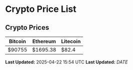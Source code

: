 # Crypto Price List

## Crypto Prices
| Bitcoin | Ethereum | Litecoin |
| ------- | -------- | -------- |
| $90755 | $1695.38 | $82.4 |
**Last Updated:** 2025-04-22 15:54 UTC
**Last Updated:** $DATE$
